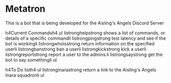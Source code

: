 # Metatron

This is a bot that is being developed for the Aisling's Angels Discord Server

h4Current Commandsh4
ul
listronghelpstrong shows a list of commands, or details of a specific commandli
listrongpingstrong test latency and see if the bot is workingli
listrongwhoisstrong return information on the specified userli
listrongbanstrong ban a userli
listrongkickstrong kick a userli
listrongreportstrong report a user to the admins.li
listrongsaystrong get the bot to say somethingli
ul

h4To Do listh4
ul
  listronginarastrong return a link to the Aisling's Angels Inara squadronli
ul
